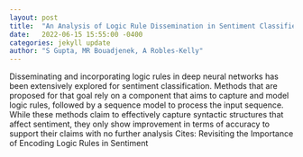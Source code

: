 ```yaml
---
layout: post
title:  "An Analysis of Logic Rule Dissemination in Sentiment Classifiers"
date:   2022-06-15 15:55:00 -0400
categories: jekyll update
author: "S Gupta, MR Bouadjenek, A Robles-Kelly"
---
```

Disseminating and incorporating logic rules in deep neural networks has been extensively explored for sentiment classification. Methods that are proposed for that goal rely on a component that aims to capture and model logic rules, followed by a sequence model to process the input sequence. While these methods claim to effectively capture syntactic structures that affect sentiment, they only show improvement in terms of accuracy to support their claims with no further analysis  Cites: Revisiting the Importance of Encoding Logic Rules in Sentiment